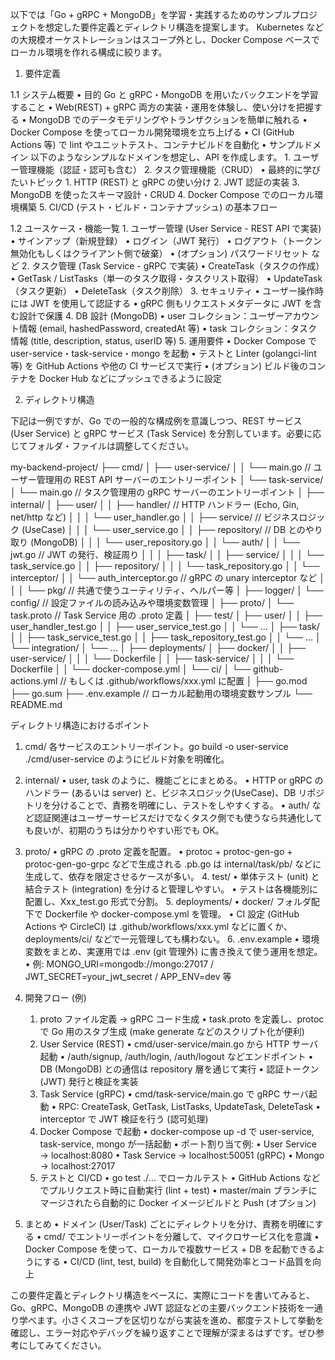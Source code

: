 以下では「Go + gRPC + MongoDB」を学習・実践するためのサンプルプロジェクトを想定した要件定義とディレクトリ構造を提案します。
Kubernetes などの大規模オーケストレーションはスコープ外とし、Docker Compose ベースでローカル環境を作れる構成に絞ります。

1. 要件定義

1.1 システム概要
• 目的
Go と gRPC・MongoDB を用いたバックエンドを学習すること
• Web(REST) + gRPC 両方の実装・運用を体験し、使い分けを把握する
• MongoDB でのデータモデリングやトランザクションを簡単に触れる
• Docker Compose を使ってローカル開発環境を立ち上げる
• CI (GitHub Actions 等) で lint やユニットテスト、コンテナビルドを自動化
• サンプルドメイン
以下のようなシンプルなドメインを想定し、API を作成します。 1. ユーザー管理機能（認証・認可も含む） 2. タスク管理機能（CRUD）
• 最終的に学びたいトピック 1. HTTP (REST) と gRPC の使い分け 2. JWT 認証の実装 3. MongoDB を使ったスキーマ設計・CRUD 4. Docker Compose でのローカル環境構築 5. CI/CD (テスト・ビルド・コンテナプッシュ) の基本フロー

1.2 ユースケース・機能一覧 1. ユーザー管理 (User Service - REST API で実装)
• サインアップ（新規登録）
• ログイン（JWT 発行）
• ログアウト（トークン無効化もしくはクライアント側で破棄）
• (オプション) パスワードリセット など 2. タスク管理 (Task Service - gRPC で実装)
• CreateTask（タスクの作成）
• GetTask / ListTasks（単一のタスク取得・タスクリスト取得）
• UpdateTask（タスク更新）
• DeleteTask（タスク削除） 3. セキュリティ
• ユーザー操作時には JWT を使用して認証する
• gRPC 側もリクエストメタデータに JWT を含む設計で保護 4. DB 設計 (MongoDB)
• user コレクション：ユーザーアカウント情報 (email, hashedPassword, createdAt 等)
• task コレクション：タスク情報 (title, description, status, userID 等) 5. 運用要件
• Docker Compose で user-service・task-service・mongo を起動
• テストと Linter (golangci-lint 等) を GitHub Actions や他の CI サービスで実行
• (オプション) ビルド後のコンテナを Docker Hub などにプッシュできるように設定

2. ディレクトリ構造

下記は一例ですが、Go での一般的な構成例を意識しつつ、REST サービス (User Service) と gRPC サービス (Task Service) を分割しています。必要に応じてフォルダ・ファイルは調整してください。

my-backend-project/
├── cmd/
│ ├── user-service/
│ │ └── main.go // ユーザー管理用の REST API サーバーのエントリーポイント
│ └── task-service/
│ └── main.go // タスク管理用の gRPC サーバーのエントリーポイント
│
├── internal/
│ ├── user/
│ │ ├── handler/ // HTTP ハンドラー (Echo, Gin, net/http など)
│ │ │ └── user_handler.go
│ │ ├── service/ // ビジネスロジック (UseCase)
│ │ │ └── user_service.go
│ │ ├── repository/ // DB とのやり取り (MongoDB)
│ │ │ └── user_repository.go
│ │ └── auth/
│ │ └── jwt.go // JWT の発行、検証周り
│ │
│ ├── task/
│ │ ├── service/
│ │ │ └── task_service.go
│ │ ├── repository/
│ │ │ └── task_repository.go
│ │ └── interceptor/
│ │ └── auth_interceptor.go // gRPC の unary interceptor など
│ │
│ └── pkg/ // 共通で使うユーティリティ、ヘルパー等
│ ├── logger/
│ └── config/ // 設定ファイルの読み込みや環境変数管理
│
├── proto/
│ └── task.proto // Task Service 用の .proto 定義
│
├── test/
│ ├── user/
│ │ ├── user_handler_test.go
│ │ ├── user_service_test.go
│ │ └── ...
│ ├── task/
│ │ ├── task_service_test.go
│ │ ├── task_repository_test.go
│ │ └── ...
│ └── integration/
│ └── ...
│
├── deployments/
│ ├── docker/
│ │ ├── user-service/
│ │ │ └── Dockerfile
│ │ ├── task-service/
│ │ │ └── Dockerfile
│ │ └── docker-compose.yml
│ └── ci/
│ └── github-actions.yml // もしくは .github/workflows/xxx.yml に配置
│
├── go.mod
├── go.sum
├── .env.example // ローカル起動用の環境変数サンプル
└── README.md

ディレクトリ構造におけるポイント

1. cmd/
   各サービスのエントリーポイント。go build -o user-service ./cmd/user-service のようにビルド対象を明確化。
2. internal/
   • user, task のように、機能ごとにまとめる。
   • HTTP or gRPC のハンドラー (あるいは server) と、ビジネスロジック(UseCase)、DB リポジトリを分けることで、責務を明確にし、テストをしやすくする。
   • auth/ など認証関連はユーザーサービスだけでなくタスク側でも使うなら共通化しても良いが、初期のうちは分かりやすい形でも OK。
3. proto/
   • gRPC の .proto 定義を配置。
   • protoc + protoc-gen-go + protoc-gen-go-grpc などで生成される .pb.go は internal/task/pb/ などに生成して、依存を限定させるケースが多い。 4. test/
   • 単体テスト (unit) と 結合テスト (integration) を分けると管理しやすい。
   • テストは各機能別に配置し、Xxx_test.go 形式で分割。 5. deployments/
   • docker/ フォルダ配下で Dockerfile や docker-compose.yml を管理。
   • CI 設定 (GitHub Actions や CircleCI) は .github/workflows/xxx.yml などに置くか、deployments/ci/ などで一元管理しても構わない。 6. .env.example
   • 環境変数をまとめ、実運用では .env (git 管理外) に書き換えて使う運用を想定。
   • 例: MONGO_URI=mongodb://mongo:27017 / JWT_SECRET=your_jwt_secret / APP_ENV=dev 等

4. 開発フロー (例)

   1. proto ファイル定義 → gRPC コード生成
      • task.proto を定義し、protoc で Go 用のスタブ生成 (make generate などのスクリプト化が便利)
   2. User Service (REST)
      • cmd/user-service/main.go から HTTP サーバ起動
      • /auth/signup, /auth/login, /auth/logout などエンドポイント
      • DB (MongoDB) との通信は repository 層を通じて実行
      • 認証トークン (JWT) 発行と検証を実装
   3. Task Service (gRPC)
      • cmd/task-service/main.go で gRPC サーバ起動
      • RPC: CreateTask, GetTask, ListTasks, UpdateTask, DeleteTask
      • interceptor で JWT 検証を行う (認可処理)
   4. Docker Compose で起動
      • docker-compose up -d で user-service, task-service, mongo が一括起動
      • ポート割り当て例:
      • User Service → localhost:8080
      • Task Service → localhost:50051 (gRPC)
      • Mongo → localhost:27017
   5. テストと CI/CD
      • go test ./... でローカルテスト
      • GitHub Actions などでプルリクエスト時に自動実行 (lint + test)
      • master/main ブランチにマージされたら自動的に Docker イメージビルドと Push (オプション)

5. まとめ
   • ドメイン (User/Task) ごとにディレクトリを分け、責務を明確にする
   • cmd/ でエントリーポイントを分離して、マイクロサービス化を意識
   • Docker Compose を使って、ローカルで複数サービス + DB を起動できるようにする
   • CI/CD (lint, test, build) を自動化して開発効率とコード品質を向上

この要件定義とディレクトリ構造をベースに、実際にコードを書いてみると、Go、gRPC、MongoDB の連携や JWT 認証などの主要バックエンド技術を一通り学べます。小さくスコープを区切りながら実装を進め、都度テストして挙動を確認し、エラー対応やデバッグを繰り返すことで理解が深まるはずです。ぜひ参考にしてみてください。
